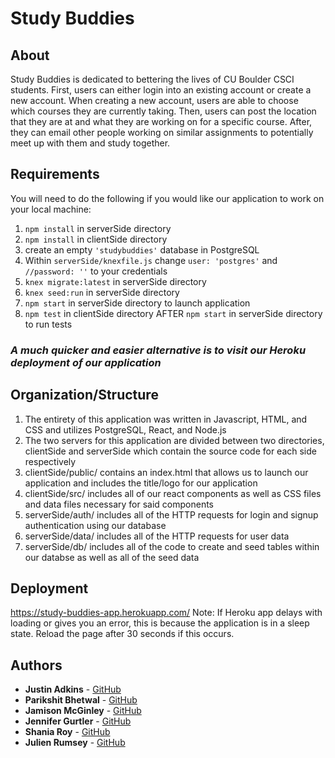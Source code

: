 # Study Buddies

## About 
Study Buddies is dedicated to bettering the lives of CU Boulder CSCI students. First, users can either login into an existing account or create a new account. When creating a new account, users are able to choose which courses they are currently taking. Then, users can post the location that they are at and what they are working on for a specific course. After, they can email other people working on similar assignments to potentially meet up with them and study together. 
## Requirements 
You will need to do the following if you would like our application to work on your local machine: 
1) ```npm install``` in serverSide directory 
2) ```npm install``` in clientSide directory 
3) create an empty ```'studybuddies'``` database in PostgreSQL
4) Within ```serverSide/knexfile.js``` change ```user: 'postgres'``` and  ```//password: ''``` to your credentials 
5) ```knex migrate:latest``` in serverSide directory 
6) ```knex seed:run``` in serverSide directory 
7) ```npm start``` in serverSide directory to launch application
8) ```npm test``` in clientSide directory AFTER ```npm start``` in serverSide directory to run tests 
### **_A much quicker and easier alternative is to visit our Heroku deployment of our application_**
## Organization/Structure
1) The entirety of this application was written in Javascript, HTML, and CSS and utilizes PostgreSQL, React, and Node.js
2) The two servers for this application are divided between two directories, clientSide and serverSide which contain the source code for each side respectively
3) clientSide/public/ contains an index.html that allows us to launch our application and includes the title/logo for our application 
4) clientSide/src/ includes all of our react components as well as CSS files and data files necessary for said components 
5) serverSide/auth/ includes all of the HTTP requests for login and signup authentication using our database 
6) serverSide/data/ includes all of the HTTP requests for user data 
7) serverSide/db/ includes all of the code to create and seed tables within our databse as well as all of the seed data
## Deployment 
https://study-buddies-app.herokuapp.com/
Note: If Heroku app delays with loading or gives you an error, this is because the application is in a sleep state. Reload the page after 30 seconds if this occurs. 
## Authors
* **Justin Adkins** - [GitHub](https://github.com/jadkins89) 
* **Parikshit Bhetwal** - [GitHub](https://github.com/pbhetwal)
* **Jamison McGinley** - [GitHub](https://github.com/jamc3951) 
* **Jennifer Gurtler** - [GitHub](https://github.com/jegu5171)
* **Shania Roy** - [GitHub](https://github.com/shro5435)
* **Julien Rumsey** - [GitHub](https://github.com/julienrumsey)
